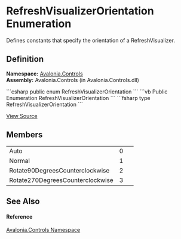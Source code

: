 # RefreshVisualizerOrientation Enumeration


Defines constants that specify the orientation of a RefreshVisualizer.



## Definition
**Namespace:** <a href="N_Avalonia_Controls">Avalonia.Controls</a>  
**Assembly:** Avalonia.Controls (in Avalonia.Controls.dll)

<Tabs groupId="api-code-preview">
<TabItem value="csharp" label="C#">
```csharp
public enum RefreshVisualizerOrientation
```
</TabItem>
<TabItem value="vb" label="VB">
```vb
Public Enumeration RefreshVisualizerOrientation
```
</TabItem>
<TabItem value="fsharp" label="F#">
```fsharp
type RefreshVisualizerOrientation
```
</TabItem>
</Tabs>



<a href="https://github.com/AvaloniaUI/Avalonia/tree/master/src/Avalonia.Controls/PullToRefresh/RefreshVisualizerOrientation.cs" title="View the source code">View Source</a>



## Members
<table>
<tr>
<td>Auto</td>
<td>0</td>
<td> </td>
</tr>
<tr>
<td>Normal</td>
<td>1</td>
<td> </td>
</tr>
<tr>
<td>Rotate90DegreesCounterclockwise</td>
<td>2</td>
<td> </td>
</tr>
<tr>
<td>Rotate270DegreesCounterclockwise</td>
<td>3</td>
<td> </td>
</tr>
</table>

## See Also


#### Reference
<a href="N_Avalonia_Controls">Avalonia.Controls Namespace</a>  

